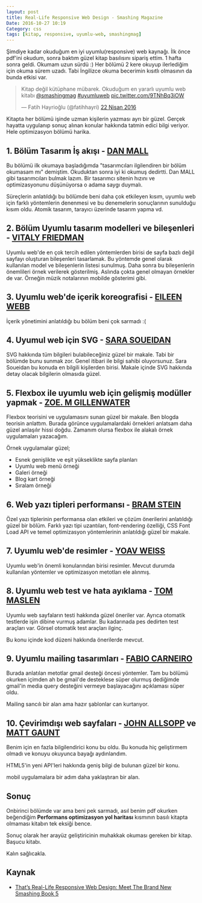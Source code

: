 ```yaml
---
layout: post
title: Real-Life Responsive Web Design - Smashing Magazine
Date: 2016-10-27 10:19
Category: css
tags: [kitap, responsive, uyumlu-web, smashingmag]
---
```



Şimdiye kadar okuduğum en iyi uyumlu(responsive) web kaynağı. İlk önce pdf'ini okudum, sonra baktım güzel kitap basılısını sipariş ettim. 1 hafta sonra geldi. Okumam uzun sürdü :) Her bölümü 2 kere okuyup ilerlediğim için okuma sürem uzadı. Tabi İngilizce okuma becerimin kısıtlı olmasının da bunda etkisi var.

<blockquote class="twitter-tweet" data-lang="tr"><p lang="tr" dir="ltr">Kitap değil kütüphane mübarek. Okuduğum en yararlı uyumlu web kitabı <a href="https://twitter.com/smashingmag">@smashingmag</a> <a href="https://twitter.com/hashtag/uyumluweb?src=hash">#uyumluweb</a> <a href="https://t.co/9TNhBq3iOW">pic.twitter.com/9TNhBq3iOW</a></p>&mdash; Fatih Hayrioğlu (@fatihhayri) <a href="https://twitter.com/fatihhayri/status/723446116788895744">22 Nisan 2016</a></blockquote>
<script async src="//platform.twitter.com/widgets.js" charset="utf-8"></script>

Kitapta her bölümü işinde uzman kişilerin yazması ayrı bir güzel. Gerçek hayatta uygulanıp sonuç alınan konular hakkında tatmin edici bilgi veriyor. Hele optimizasyon bölümü harika.

## 1. Bölüm Tasarım İş akışı - [DAN MALL](https://twitter.com/danielmall)

Bu bölümü ilk okumaya başladığımda "tasarımcıları ilgilendiren bir bölüm okumasam mı" demiştim. Okuduktan sonra iyi ki okumuş dedirtti. Dan MALL gibi tasarımcıları bulmak lazım. Bir tasarımcı sitenin hızını ve optimizasyonunu düşünüyorsa o adama saygı duymalı. 

Süreçlerin anlatıldığı bu bölümde beni daha çok etkileyen kısım, uyumlu web için farklı yöntemlerin denenmesi ve bu denemelerin sonuçlarının sunulduğu kısım oldu. Atomik tasarım, tarayıcı üzerinde tasarım yapma vd.

## 2. Bölüm Uyumlu tasarım modelleri ve bileşenleri - [VITALY FRIEDMAN](https://twitter.com/smashingmag)

Uyumlu web'de en çok tercih edilen yöntemlerden birisi de sayfa bazlı değil sayfayı oluşturan bileşenleri tasarlamak. Bu yöntemde genel olarak kullanılan model ve bileşenlerin listesi sunulmuş. Daha sonra bu bileşenlerin önemlileri örnek verilerek gösterilmiş. Aslında çokta genel olmayan örnekler de var. Örneğin müzik notalarının mobilde gösterimi gibi.

## 3. Uyumlu web'de içerik koreografisi - [EILEEN WEBB](https://twitter.com/webmeadow)

İçerik yönetimini anlatıldığı bu bölüm beni çok sarmadı :(

## 4. Uyumul web için SVG - [SARA SOUEIDAN](https://twitter.com/sarasoueidan)

SVG hakkında tüm bilgileri bulabileceğiniz güzel bir makale. Tabi bir bölümde bunu sunmak zor. Genel itibari ile bilgi sahibi oluyorsunuz. Sara Soueidan bu konuda en bilgili kişilerden birisi. Makale içinde SVG hakkında detay olacak bilgilerin olmasıda güzel.

## 5. Flexbox ile uyumlu web için gelişmiş modüller yapmak - [ZOE. M GILLENWATER](https://twitter.com/zomigi)

Flexbox teorisini ve uygulamasını sunan güzel bir makale. Ben blogda teorisin anlattım. Burada görünce uygulamalardaki örnekleri anlatsam daha güzel anlaşılır hissi doğdu. Zamanım olursa flexbox ile alakalı örnek uygulamaları yazacağım.

Örnek uygulamalar güzel;

 - Esnek genişlikte ve eşit yükseklikte sayfa planları
 - Uyumlu web menü örneği
 - Galeri örneği
 - Blog kart örneği
 - Sıralam örneği

## 6. Web yazı tipleri performansı - [BRAM STEIN](https://twitter.com/bram_stein)

Özel yazı tiplerinin performansa olan etkileri ve çözüm önerilerini anlatıldığı güzel bir bölüm. Farklı yazı tipi uzantıları, font-rendering özelliği, CSS Font Load API ve temel optimizasyon yöntemlerinin anlatıldığı güzel bir makale.

## 7. Uyumlu web'de resimler - [YOAV WEISS](https://twitter.com/yoavweiss)

Uyumlu web'in önemli konularından birisi resimler. Mevcut durumda kullanılan yöntemler ve optimizasyon metotları ele alınmış.

## 8. Uyumlu web test ve hata ayıklama - [TOM MASLEN](https://twitter.com/tmaslen)

Uyumlu web sayfaların testi hakkında güzel öneriler var. Ayrıca otomatik testlerde işin dibine vurmuş adamlar. Bu kadarınada pes dedirten test araçları var. Görsel otomatik test araçları ilginç.

Bu konu içinde kod düzeni hakkında önerilerde mevcut.

## 9. Uyumlu mailing tasarımları - [FABIO CARNEIRO](https://twitter.com/flcarneiro)

Burada anlatılan metotlar gmail desteği öncesi yöntemler. Tam bu bölümü okurken içimden ah be gmail'de desteklese süper olurmuş dediğimde gmail'in media query desteğini vermeye başlayacağını açıklaması süper oldu.

Mailing sancılı bir alan ama hazır şablonlar can kurtarıyor.

## 10. Çevirimdışı web sayfaları - [JOHN ALLSOPP](https://twitter.com/johnallsopp) ve [MATT GAUNT](https://twitter.com/gauntface)

Benim için en fazla bilgilendirici konu bu oldu. Bu konuda hiç geliştirmem olmadı ve konuyu okuyunca bayağı aydınlandım. 

HTML5'in yeni API'leri hakkında geniş bilgi de bulunan güzel bir konu.

mobil uygulamalara bir adım daha yaklaştıran bir alan.

## Sonuç

Onbirinci bölümde var ama beni pek sarmadı, asıl benim pdf okurken beğendiğim **Performans optimizasyon yol haritası** kısmının basılı kitapta olmaması kitabın tek eksiği bence. 

Sonuç olarak her arayüz geliştiricinin muhakkak okuması gereken bir kitap. Başucu kitabı. 

Kalın sağlıcakla.

## Kaynak

 - [That’s Real-Life Responsive Web Design: Meet The Brand New Smashing Book 5](https://www.smashingmagazine.com/2015/03/real-life-responsive-web-design-smashing-book-5/)